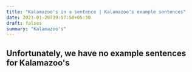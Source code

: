 ```yaml
---
title: "Kalamazoo's in a sentence | Kalamazoo's example sentences"
date: 2021-01-20T19:57:50+05:30
draft: falses
summary: "Kalamazoo's"
---
```

## Unfortunately, we have no example sentences for Kalamazoo's                 
